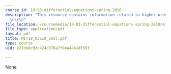 ```yaml
---
course_id: 18-03-differential-equations-spring-2010
description: "This resource contains information related to higher-order ODE's. \r\
  \n\r\n"
file_location: /coursemedia/18-03-differential-equations-spring-2010/e37de8c93c424d376a7f94a44b1df59f_MIT18_03S10_2sol.pdf
file_type: application/pdf
layout: pdf
title: MIT18_03S10_2sol.pdf
type: course
uid: e37de8c93c424d376a7f94a44b1df59f

---
```

None